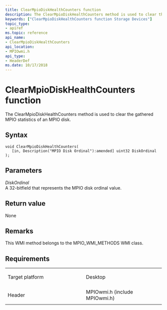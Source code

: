 ```yaml
---
title: ClearMpioDiskHealthCounters function
description: The ClearMpioDiskHealthCounters method is used to clear the gathered MPIO statistics of an MPIO disk.
keywords: ["ClearMpioDiskHealthCounters function Storage Devices"]
topic_type:
- apiref
ms.topic: reference
api_name:
- ClearMpioDiskHealthCounters
api_location:
- MPIOwmi.h
api_type:
- HeaderDef
ms.date: 10/17/2018
---
```


# ClearMpioDiskHealthCounters function


The ClearMpioDiskHealthCounters method is used to clear the gathered MPIO statistics of an MPIO disk.

## Syntax

```ManagedCPlusPlus
void ClearMpioDiskHealthCounters(
   [in, Description("MPIO Disk Ordinal"):amended] uint32 DiskOrdinal
);
```

## Parameters

*DiskOrdinal*   
A 32-bitfield that represents the MPIO disk ordinal value.

## Return value

None

## Remarks

This WMI method belongs to the MPIO\_WMI\_METHODS WMI class.

## Requirements

<table>
<colgroup>
<col width="50%" />
<col width="50%" />
</colgroup>
<tbody>
<tr class="odd">
<td align="left"><p>Target platform</p></td>
<td align="left">Desktop</td>
</tr>
<tr class="even">
<td align="left"><p>Header</p></td>
<td align="left">MPIOwmi.h (include MPIOwmi.h)</td>
</tr>
</tbody>
</table>

 

 





